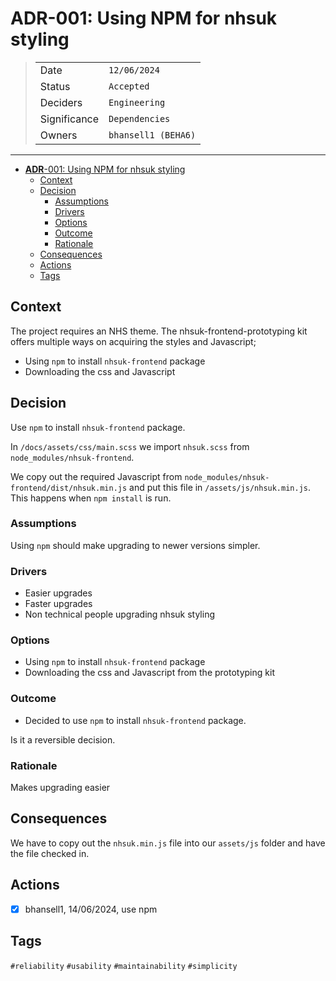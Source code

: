 # **ADR**-001: Using NPM for nhsuk styling

>|              |                                   |
>| ------------ | --------------------------------- |
>| Date         | `12/06/2024`                      |
>| Status       | `Accepted`                        |
>| Deciders     | `Engineering`                     |
>| Significance | `Dependencies`                    |
>| Owners       | `bhansell1 (BEHA6)`               |

---

- [**ADR**-001: Using NPM for nhsuk styling](#adr-001-using-npm-for-nhsuk-styling)
  - [Context](#context)
  - [Decision](#decision)
    - [Assumptions](#assumptions)
    - [Drivers](#drivers)
    - [Options](#options)
    - [Outcome](#outcome)
    - [Rationale](#rationale)
  - [Consequences](#consequences)
  - [Actions](#actions)
  - [Tags](#tags)

## Context

The project requires an NHS theme. The nhsuk-frontend-prototyping kit offers multiple ways on acquiring the styles and Javascript;

- Using `npm` to install `nhsuk-frontend` package
- Downloading the css and Javascript

## Decision

Use `npm` to install `nhsuk-frontend` package.

In `/docs/assets/css/main.scss` we import `nhsuk.scss` from `node_modules/nhsuk-frontend`.

We copy out the required Javascript from `node_modules/nhsuk-frontend/dist/nhsuk.min.js` and put this file in `/assets/js/nhsuk.min.js`. This happens when `npm install` is run.

### Assumptions

Using `npm` should make upgrading to newer versions simpler.

### Drivers

- Easier upgrades
- Faster upgrades
- Non technical people upgrading nhsuk styling

### Options

- Using `npm` to install `nhsuk-frontend` package
- Downloading the css and Javascript from the prototyping kit

### Outcome

- Decided to use `npm` to install `nhsuk-frontend` package.

Is it a reversible decision.

### Rationale

Makes upgrading easier

## Consequences

We have to copy out the `nhsuk.min.js` file into our `assets/js` folder and have the file checked in.

## Actions

- [x] bhansell1, 14/06/2024, use npm

## Tags

`#reliability`
`#usability`
`#maintainability`
`#simplicity`
